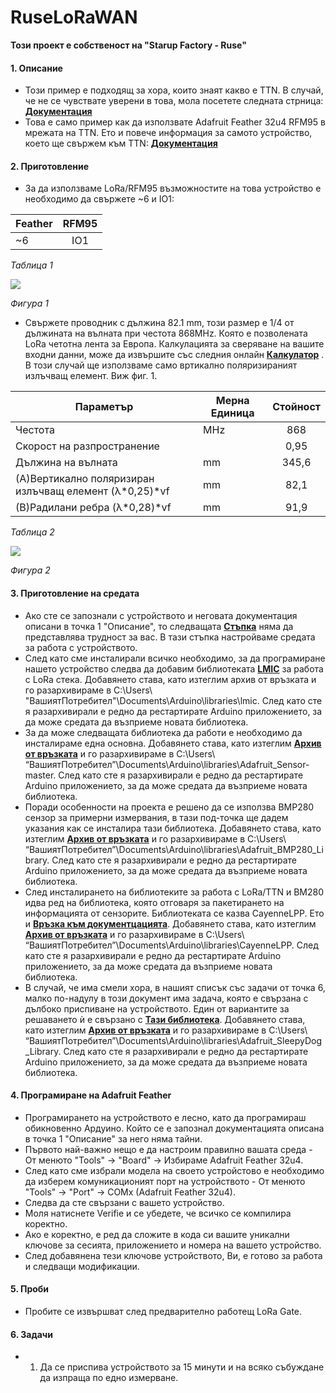 # **RuseLoRaWAN**
**Този проект е собственост на "Starup Factory - Ruse"**

#### **1. Описание**
- Този пример е подходящ за хора, които знаят какво е TTN. В случай, че не се чувствате уверени в това, мола посетете следната стрница: [**Документация**](https://www.thethingsnetwork.org/docs/)
- Това е само пример как да използвате Adafruit Feather 32u4 RFM95 в мрежата на TTN. Ето и повече информация за самото устройство, което ще свържем към TTN: [**Документация**](https://learn.adafruit.com/adafruit-feather-32u4-radio-with-lora-radio-module)

#### **2. Приготовление**
 - За да използваме LoRa/RFM95 възможностите на това устройство е необходимо да свържете ~6 и IO1:

| Feather  | RFM95  |
| ----------- |:-------:|
| ~6          | IO1      |

_Таблица 1_

![](https://ttnstaticfile.blob.core.windows.net/media/django-summernote/2017-08-08/b132cae3-4101-4b65-94bf-06598e4177fc.png)

_Фигура 1_


 - Свържете проводник с дължина 82.1 mm, този размер е 1/4 от дължината на вълната при честота 868MHz. Която е позволената LoRa четотна лента за Европа. Калкулацията за сверяване на вашите входни данни, може да извършите със следния онлайн [**Калкулатор**](https://learn.adafruit.com/adafruit-feather-32u4-radio-with-lora-radio-module) . В този случай ще използваме само вртикално поляризираният излъчващ елемент. Виж фиг. 1.

| Параметър | Мерна Единица | Стойност |
|-----------|-----------|:-------:|
|Честота|MHz|868|
|Скорост на разпространение||0,95|
|Дължина на вълната|mm|345,6|
|(A)Вертикално поляризиран излъчващ елемент (λ*0,25)*vf|mm|82,1|
|(B)Радилани ребра (λ*0,28)*vf|mm|91,9|

_Таблица 2_

![](https://m0ukd.com/static/calculators/Quarter_Wave_Ground_Plane/Quarter_Wave_Drawing.png)

_Фигура 2_

#### **3. Приготовление на средата**
 - Ако сте се запознали с устройството и неговата документация описани в точка 1 "Описание", то следващата [**Стъпка**](https://learn.adafruit.com/adafruit-feather-32u4-radio-with-lora-radio-module/using-with-arduino-ide) няма да представлява трудност за вас. В тази стъпка настройваме средата за работа с устройството.
 - След като сме инсталирали всичко необходимо, за да програмиране нашето устройство следва да добавим библиотеката [**LMIC**](https://github.com/matthijskooijman/arduino-lmic) за работа с LoRa стека. Добавянето става, като изтеглим архив от връзката и го разархивираме в C:\Users\ "ВашиятПотребител"\Documents\Arduino\libraries\lmic. След като сте я разархивирали е редно да рестартирате Arduino приложението, за да може средата да възприеме новата библиотека.
 - За да може следващата библиотека да работи е необходимо да инсталираме една основна. Добавянето става, като изтеглим [**Aрхив от връзката**](https://github.com/bencpeters/node-adafruit-sensor) и го разархивираме в C:\Users\ “ВашиятПотребител”\Documents\Arduino\libraries\Adafruit_Sensor-master. След като сте я разархивирали е редно да рестартирате Arduino приложението, за да може средата да възприеме новата библиотека. 
 - Поради особенности на проекта е решено да се използва BMP280 сензор за примерни измервания, в тази под-точка ще дадем указания как се инсталира тази библиотека. Добавянето става, като изтеглим [**Aрхив от връзката**](https://github.com/adafruit/Adafruit_BMP280_Library) и го разархивираме в C:\Users\ “ВашиятПотребител”\Documents\Arduino\libraries\Adafruit_BMP280_Library. След като сте я разархивирали е редно да рестартирате Arduino приложението, за да може средата да възприеме новата библиотека.
 - След инсталирането на библиотеките за работа с LoRa/TTN и BM280 идва ред на библиотека, която отговаря за пакетирането на информацията от сензорите. Библиотеката се казва CayenneLPP. Ето и [**Връзка към документцацията**](https://www.thethingsnetwork.org/docs/devices/arduino/api/cayennelpp.html). Добавянето става, като изтеглим [**Aрхив от връзката**](https://github.com/sabas1080/CayenneLPP) и го разархивираме в C:\Users\ “ВашиятПотребител”\Documents\Arduino\libraries\CayenneLPP. След като сте я разархивирали е редно да рестартирате Arduino приложението, за да може средата да възприеме новата библиотека.
 - В случай, че има смели хора, в нашият списък със задачи от точка 6, малко по-надулу в този документ има задача, която е свързана с дълбоко приспиване на устройството. Един от вариантите за решаването ѝ е свързано с [**Тази библиотека**](https://github.com/adafruit/Adafruit_SleepyDog).  Добавянето става, като изтеглим [**Aрхив от връзката**](https://github.com/adafruit/Adafruit_SleepyDog) и го разархивираме в C:\Users\ “ВашиятПотребител”\Documents\Arduino\libraries\Adafruit_SleepyDog_Library. След като сте я разархивирали е редно да рестартирате Arduino приложението, за да може средата да възприеме новата библиотека.
 
#### **4. Програмиране на Adafruit Feather**
 - Програмирането на устройството е лесно, като да програмираш обикновенно Ардуино. Който се е запознал документацията описана в точка 1 "Описание" за него няма тайни. 
 - Първото най-важно нещо е да настроим правилно вашата среда - От менюто "Tools" -> "Board" -> Избираме Adafruit Feather 32u4.
 - След като сме избрали модела на своето устройстово е необходимо да изберем комуникационият порт на устройството - От менюто "Tools" -> "Port" -> COMx (Adafruit Feather 32u4).
 - Следва да сте свързани с вашето устройство.
 - Моля натиснете Verifie и се убедете, че всичко се компилира коректно.
 - Ако е коректно, е ред да сложите в кода си вашите уникални ключове за сесията, приложението и номера на вашето устройство.
 - След добавянена тези ключове устройството, Ви, е готово за работа и следващи модификации.

#### **5. Проби**
 - Пробите се извършват след предварително работещ LoRa Gate.
#### **6. Задачи**
 - 1. Да се приспива устройството за 15 минути и на всяко събуждане да изпраща по едно измерване.
